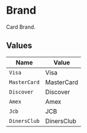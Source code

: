 # Brand

Card Brand.



## Values

| Name         | Value        |
| ------------ | ------------ |
| `Visa`       | Visa         |
| `MasterCard` | MasterCard   |
| `Discover`   | Discover     |
| `Amex`       | Amex         |
| `Jcb`        | JCB          |
| `DinersClub` | DinersClub   |